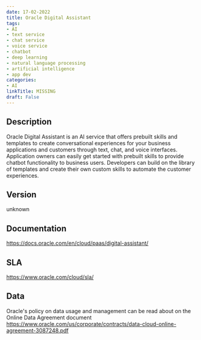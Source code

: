 ```yaml
---
date: 17-02-2022
title: Oracle Digital Assistant
tags: 
- AI
- text service
- chat service
- voice service
- chatbot
- deep learning
- natural language processing
- artificial intelligence
- app dev
categories: 
- AI
linkTitle: MISSING
draft: False
---
```


## Description

Oracle Digital Assistant is an AI service that offers prebuilt skills and templates to create conversational experiences for your business applications and customers through text, chat, and voice interfaces. Application owners can easily get started with prebuilt skills to provide chatbot functionality to business users. Developers can build on the library of templates and create their own custom skills to automate the customer experiences.

## Version

unknown

## Documentation

https://docs.oracle.com/en/cloud/paas/digital-assistant/

## SLA

https://www.oracle.com/cloud/sla/

## Data

Oracle's policy on data usage and management can be read about on the Online Data Agreement document
https://www.oracle.com/us/corporate/contracts/data-cloud-online-agreement-3087248.pdf
